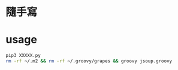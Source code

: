 # 隨手寫

# usage

```sh
pip3 XXXXX.py
rm -rf ~/.m2 && rm -rf ~/.groovy/grapes && groovy jsoup.groovy
```

